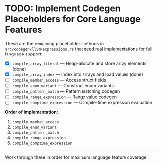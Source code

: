 # TODO: Implement Codegen Placeholders for Core Language Features

These are the remaining placeholder methods in `src/codegen/llvm/expressions.rs` that need real implementations for full language support:

- [x] `compile_array_literal` — Heap-allocate and store array elements (done)
- [x] `compile_array_index` — Index into arrays and load values (done)
- [ ] `compile_member_access` — Access struct fields
- [ ] `compile_enum_variant` — Construct enum variants
- [ ] `compile_pattern_match` — Pattern matching codegen
- [ ] `compile_range_expression` — Range value codegen
- [ ] `compile_comptime_expression` — Compile-time expression evaluation

**Order of implementation:**
1. `compile_member_access`
2. `compile_enum_variant`
3. `compile_pattern_match`
4. `compile_range_expression`
5. `compile_comptime_expression`

---

Work through these in order for maximum language feature coverage. 